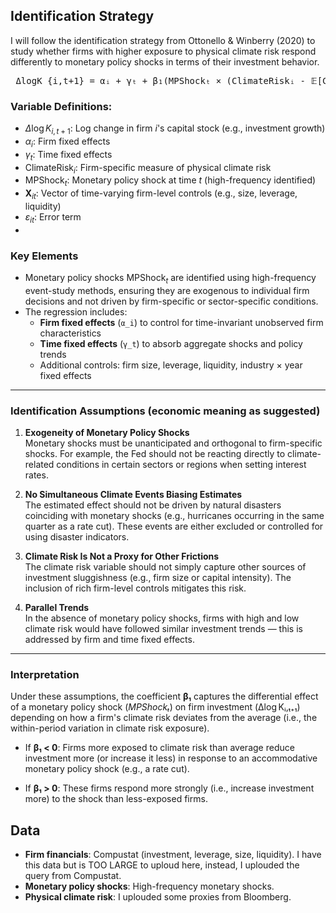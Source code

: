 
## Identification Strategy

I will follow the identification strategy from Ottonello & Winberry (2020) to study whether firms with higher exposure to physical climate risk respond differently to monetary policy shocks in terms of their investment behavior.

<pre> ΔlogK_{i,t+1} = αᵢ + γₜ + β₁(MPShockₜ × (ClimateRiskᵢ - 𝔼[ClimateRiskᵢ])) + β₂ X_{i,t} + ε_{i,t+1} </pre>

### Variable Definitions:

- $\Delta \log K_{i,t+1}$: Log change in firm $i$'s capital stock (e.g., investment growth)  
- $\alpha_i$: Firm fixed effects  
- $\gamma_t$: Time fixed effects  
- $\text{ClimateRisk}_i$: Firm-specific measure of physical climate risk 
- $\text{MPShock}_t$: Monetary policy shock at time $t$ (high-frequency identified)  
- $\mathbf{X}_{it}$: Vector of time-varying firm-level controls (e.g., size, leverage, liquidity)  
- $\varepsilon_{it}$: Error term
- 

### Key Elements

- Monetary policy shocks $\text{MPShock}_t$ are identified using high-frequency event-study methods, ensuring they are exogenous to individual firm decisions and not driven by firm-specific or sector-specific conditions.
- The regression includes:
  - **Firm fixed effects** (`α_i`) to control for time-invariant unobserved firm characteristics
  - **Time fixed effects** (`γ_t`) to absorb aggregate shocks and policy trends
  - Additional controls: firm size, leverage, liquidity, industry × year fixed effects

---

### Identification Assumptions (economic meaning as suggested)

1. **Exogeneity of Monetary Policy Shocks**  
   Monetary shocks must be unanticipated and orthogonal to firm-specific shocks. For example, the Fed should not be reacting directly to climate-related conditions in certain sectors or regions when setting interest rates.

2. **No Simultaneous Climate Events Biasing Estimates**  
   The estimated effect should not be driven by natural disasters coinciding with monetary shocks (e.g., hurricanes occurring in the same quarter as a rate cut). These events are either excluded or controlled for using disaster indicators.

3. **Climate Risk Is Not a Proxy for Other Frictions**  
   The climate risk variable should not simply capture other sources of investment sluggishness (e.g., firm size or capital intensity). The inclusion of rich firm-level controls mitigates this risk.

4. **Parallel Trends**  
   In the absence of monetary policy shocks, firms with high and low climate risk would have followed similar investment trends — this is addressed by firm and time fixed effects.

---
### Interpretation
Under these assumptions, the coefficient **β₁** captures the differential effect of a monetary policy shock (*MPShockₜ*) on firm investment (Δlog Kᵢ,ₜ₊₁) depending on how a firm's climate risk deviates from the average (i.e., the within-period variation in climate risk exposure).

- If **β₁ < 0**: Firms more exposed to climate risk than average reduce investment more (or increase it less) in response to an accommodative monetary policy shock (e.g., a rate cut).

- If **β₁ > 0**: These firms respond more strongly (i.e., increase investment more) to the shock than less-exposed firms.

## Data  
- **Firm financials**: Compustat (investment, leverage, size, liquidity). I have this data but is TOO LARGE to uploud here, instead, I uplouded the query from Compustat. 
- **Monetary policy shocks**: High-frequency monetary shocks. 
- **Physical climate risk**: I uplouded some proxies from Bloomberg.


